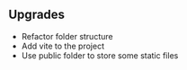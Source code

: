 ## Upgrades

- Refactor folder structure
- Add vite to the project
- Use public folder to store some static files